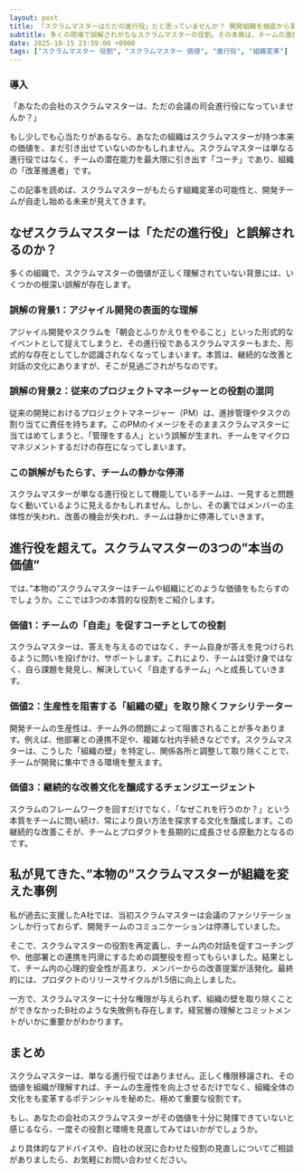 ```yaml
---
layout: post
title: 「スクラムマスターはただの進行役」だと思っていませんか？ 開発組織を根底から変える”本当の価値”とは
subtitle: 多くの現場で誤解されがちなスクラムマスターの役割。その本質は、チームの潜在能力を最大限に引き出し、組織に変革をもたらすことです。
date: 2025-10-15 23:59:00 +0900
tags: ["スクラムマスター 役割", "スクラムマスター 価値", "進行役", "組織変革"]
---
```


### 導入

「あなたの会社のスクラムマスターは、ただの会議の司会進行役になっていませんか？」

もし少しでも心当たりがあるなら、あなたの組織はスクラムマスターが持つ本来の価値を、まだ引き出せていないのかもしれません。スクラムマスターは単なる進行役ではなく、チームの潜在能力を最大限に引き出す「コーチ」であり、組織の「改革推進者」です。

この記事を読めば、スクラムマスターがもたらす組織変革の可能性と、開発チームが自走し始める未来が見えてきます。

## なぜスクラムマスターは「ただの進行役」と誤解されるのか？

多くの組織で、スクラムマスターの価値が正しく理解されていない背景には、いくつかの根深い誤解が存在します。

### 誤解の背景1：アジャイル開発の表面的な理解
アジャイル開発やスクラムを「朝会とふりかえりをやること」といった形式的なイベントとして捉えてしまうと、その進行役であるスクラムマスターもまた、形式的な存在としてしか認識されなくなってしまいます。本質は、継続的な改善と対話の文化にありますが、そこが見過ごされがちなのです。

### 誤解の背景2：従来のプロジェクトマネージャーとの役割の混同
従来の開発におけるプロジェクトマネージャー（PM）は、進捗管理やタスクの割り当てに責任を持ちます。このPMのイメージをそのままスクラムマスターに当てはめてしまうと、「管理をする人」という誤解が生まれ、チームをマイクロマネジメントするだけの存在になってしまいます。

### この誤解がもたらす、チームの静かな停滞
スクラムマスターが単なる進行役として機能しているチームは、一見すると問題なく動いているように見えるかもしれません。しかし、その裏ではメンバーの主体性が失われ、改善の機会が失われ、チームは静かに停滞していきます。

## 進行役を超えて。スクラムマスターの3つの”本当の価値”

では、”本物の”スクラムマスターはチームや組織にどのような価値をもたらすのでしょうか。ここでは3つの本質的な役割をご紹介します。

### 価値1：チームの「自走」を促すコーチとしての役割
スクラムマスターは、答えを与えるのではなく、チーム自身が答えを見つけられるように問いを投げかけ、サポートします。これにより、チームは受け身ではなく、自ら課題を発見し、解決していく「自走するチーム」へと成長していきます。

### 価値2：生産性を阻害する「組織の壁」を取り除くファシリテーター
開発チームの生産性は、チーム外の問題によって阻害されることが多々あります。例えば、他部署との連携不足や、複雑な社内手続きなどです。スクラムマスターは、こうした「組織の壁」を特定し、関係各所と調整して取り除くことで、チームが開発に集中できる環境を整えます。

### 価値3：継続的な改善文化を醸成するチェンジエージェント
スクラムのフレームワークを回すだけでなく、「なぜこれを行うのか？」という本質をチームに問い続け、常により良い方法を探求する文化を醸成します。この継続的な改善こそが、チームとプロダクトを長期的に成長させる原動力となるのです。

## 私が見てきた、”本物の”スクラムマスターが組織を変えた事例

私が過去に支援したA社では、当初スクラムマスターは会議のファシリテーションしか行っておらず、開発チームのコミュニケーションは停滞していました。

そこで、スクラムマスターの役割を再定義し、チーム内の対話を促すコーチングや、他部署との連携を円滑にするための調整役を担ってもらいました。結果として、チーム内の心理的安全性が高まり、メンバーからの改善提案が活発化。最終的には、プロダクトのリリースサイクルが1.5倍に向上しました。

一方で、スクラムマスターに十分な権限が与えられず、組織の壁を取り除くことができなかったB社のような失敗例も存在します。経営層の理解とコミットメントがいかに重要かがわかります。

## まとめ

スクラムマスターは、単なる進行役ではありません。正しく権限移譲され、その価値を組織が理解すれば、チームの生産性を向上させるだけでなく、組織全体の文化をも変革するポテンシャルを秘めた、極めて重要な役割です。

もし、あなたの会社のスクラムマスターがその価値を十分に発揮できていないと感じるなら、一度その役割と環境を見直してみてはいかがでしょうか。

より具体的なアドバイスや、自社の状況に合わせた役割の見直しについてご相談がありましたら、お気軽にお問い合わせください。

